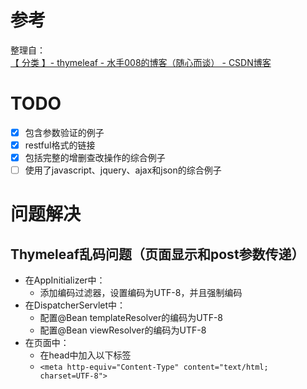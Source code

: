 # 参考

整理自：  
[【 分类 】- thymeleaf - 水手008的博客（随心而谈） - CSDN博客](https://blog.csdn.net/asd_op/article/category/6525212)

# TODO

* [X] 包含参数验证的例子
* [X] restful格式的链接
* [X] 包括完整的增删查改操作的综合例子
* [ ] 使用了javascript、jquery、ajax和json的综合例子

# 问题解决

## Thymeleaf乱码问题（页面显示和post参数传递）

* 在AppInitializer中：
	* 添加编码过滤器，设置编码为UTF-8，并且强制编码
* 在DispatcherServlet中：
	* 配置@Bean templateResolver的编码为UTF-8
	* 配置@Bean viewResolver的编码为UTF-8
* 在页面中：
	* 在head中加入以下标签
	* `<meta http-equiv="Content-Type" content="text/html; charset=UTF-8">`
